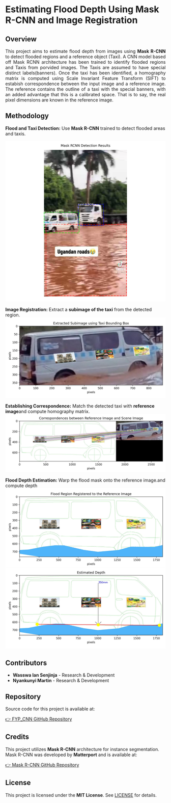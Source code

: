 # Estimating Flood Depth Using Mask R-CNN and Image Registration

## **Overview**

<p align="justify">This project aims to estimate flood depth from images using <strong>Mask R-CNN</strong> to detect flooded regions and a reference object (Taxi). A CNN model based off Mask RCNN architecture has been trained to identify flooded regions and Taxis from porvided images. The Taxis are assumed to have special distinct labels(banners). Once the taxi has been identified, a homography matrix is computed using Scale Invariant Feature Transform (SIFT) to estabish correspondence between the input image and a reference image. The reference contains the outline of a taxi with the special banners, with an added advantage that this is a calibrated space. That is to say, the real pixel dimensions are known in the reference image.
</p>

## **Methodology**

**Flood and Taxi Detection:** Use **Mask R-CNN** trained to detect flooded areas and taxis.

![Mask R-CNN Results](src/results/detections.jpg)

**Image Registration:** Extract a **subimage of the taxi** from the detected region.  
![Sub Image](src/resources/readme/subimage.jpg)

**Establishing Correspondence:** Match the detected taxi with **reference image**and compute homography matrix.  
 ![Mask R-CNN Results](src/resources/readme/matches.jpg)

**Flood Depth Estimation:** Warp the flood mask onto the reference image.and compute depth  
 ![Mask R-CNN Results](src/resources/readme/registered.jpg)  
 ![Mask R-CNN Results](src/resources/readme/depth.jpg)

## Contributors

- **Wasswa Ian Senjinja** - Research & Development
- **Nyankunyi Martin** - Research & Development

## Repository

Source code for this project is available at:

[👉 FYP_CNN GitHub Repository](https://github.com/pscholar/FYP_CNN)

## Credits

This project utilizes **Mask R-CNN** architecture for instance segmentation. Mask R-CNN was developed by **Matterport** and is available at:

[👉 Mask R-CNN GitHub Repository](https://github.com/matterport/Mask_RCNN)

## License

This project is licensed under the **MIT License**. See [LICENSE](LICENSE) for details.
